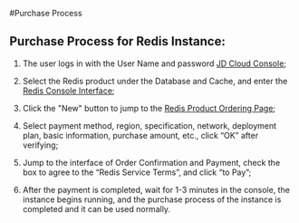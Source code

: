 ﻿#Purchase Process

## Purchase Process for Redis Instance:

1. The user logs in with the User Name and password [JD Cloud Console](https://uc.jdcloud.com/login);

2. Select the Redis product under the Database and Cache, and enter the [Redis Console Interface](https://redis-console.jdcloud.com/redis);

3. Click the "New" button to jump to the [Redis Product Ordering Page](https://redis-console.jdcloud.com/create);

4. Select payment method, region, specification, network, deployment plan, basic information, purchase amount, etc., click “OK” after verifying;

5. Jump to the interface of Order Confirmation and Payment, check the box to agree to the “Redis Service Terms”, and click “to Pay”;

6. After the payment is completed, wait for 1-3 minutes in the console, the instance begins running, and the purchase process of the instance is completed and it can be used normally.
